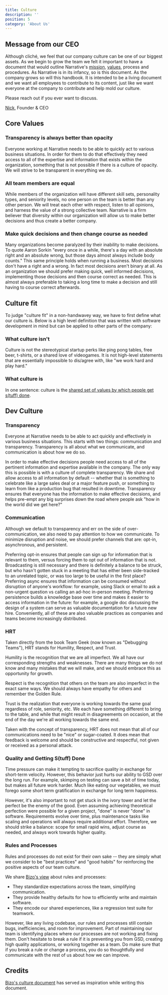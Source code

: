```yaml
---
title: Culture
description: ''
position: 5
category: 'About Us'
---
```


## Message from our CEO

Although cliché, we feel that our company culture can be one of our biggest assets.  As we begin to grow the team we felt
it important to have a document that would outline Narrative's [mission](/about/mission), [values](#core-values), process and procedures.  As Narrative is
in its infancy, so is this document.  As the company grows so will this handbook.  It is intended to be a living
document and we want all employees to contribute to its content, just like we want everyone at the company to contribute
and help mold our culture.

Please reach out if you ever want to discuss.

[Nick](mailto:nick@narrative.io), Founder & CEO

## Core Values

### Transparency is always better than opacity

Everyone working at Narrative needs to be able to quickly act to various business situations.  In order for them to do
that effectively they need access to all of the expertise and information that exists within the organization, something
that is not possible if there is a culture of opacity.  We will strive to be transparent in everything we do.

### All team members are equal

While members of the organization will have different skill sets, personality types, and seniority levels, no one person
on the team is better than any other person.  We will treat each other with respect, listen to all opinions, and harness
the value of a strong collective team.  Narrative is a firm believer that diversity within our organization will allow
us to make better decisions and thus create a better company.

### Make quick decisions and then change course as needed

Many organizations become paralyzed by their inability to make decisions. To quote Aaron Sorkin "every once in a
while, there's a day with an absolute right and an absolute wrong, but those days almost always include body counts."
This same principle holds when running a business.  Most decisions don't have a right and a wrong. In fact most
decisions aren't binary at all. As an organization we should prefer making quick, well informed decisions,
implementing those decisions and then course correct as needed.  This is almost always preferable to taking a long time
to make a decision and still having to course correct afterwards.

## Culture fit

To judge "culture fit" in a non-handwavey way, we have to first define what our culture is. Below is a high level
definition that was written with software development in mind but can be applied to other parts of the company:

### What culture isn't

Culture is not the stereotypical startup perks like ping pong tables, free beer, t-shirts, or a shared love of
videogames. It is not high-level statements that are essentially impossible to dis/agree with, like "we work hard and
play hard."

### What culture is

In one sentence: culture is the [shared set of values by which people get s(tuff) done](https://medium.com/@bchesky/dont-fuck-up-the-culture-597cde9ee9d4).

## Dev Culture

### Transparency

Everyone at Narrative needs to be able to act quickly and effectively in various business situations.  This starts with
two things: communication and transparency.  Transparency is all about what we communicate, and communication is about
how we do so.

In order to make effective decisions people need access to all of the pertinent information and expertise available in
the company.  The only way this is possible is with a culture of complete transparency.  We share and allow access to
all information by default -- whether that is something to celebrate like a large sales deal or a major feature push, or
something to learn from like a production bug that resulted in downtime.  Transparency ensures that everyone has the
information to make effective decisions, and helps pre-empt any big surprises down the road where people ask "how in the
world did we get here?"

### Communication

Although we default to transparency and err on the side of over-communication, we also need to pay attention to how we
communicate.  To minimize disruption and noise, we should prefer channels that are: opt-in, asynchronous, and
persistent.

Preferring opt-in ensures that people can sign up for information that is relevant to them, versus forcing them to opt
out of information that is not.  Broadcasting is still necessary and there is definitely a balance to be struck, but who
hasn't gotten stuck in a meeting that has either been side-tracked to an unrelated topic, or was too large to be useful
in the first place?  Preferring async ensures that information can be consumed without disruption of anyone's workflow:
for example, using Slack or email to ask a non-urgent question vs calling an ad-hoc in-person meeting.  Preferring
persistence builds a knowledge base over time and makes it easier to access information in the future: for example, a
google doc discussing the design of a system can serve as valuable documentation for a future new hire.  Conveniently,
all of these are also valuable practices as companies and teams become increasingly distributed.

### HRT

Taken directly from the book Team Geek (now known as "Debugging Teams"), HRT stands for Humility, Respect, and Trust.

Humility is the recognition that we are all imperfect.  We all have our corresponding strengths and weaknesses.  There
are many things we do not know and many mistakes that we will make, and we should embrace this as opportunity for
growth.

Respect is the recognition that others on the team are also imperfect in the exact same ways.  We should always have
empathy for others and remember the Golden Rule.

Trust is the realization that everyone is working towards the same goal regardless of role, seniority, etc.  We each
have something different to bring to the table, and while that might result in disagreements on occasion, at the end of
the day we're all working towards the same end.

Taken with the concept of transparency, HRT does not mean that all of our communications need to be "nice" or
sugar-coated.  It does mean that feedback is welcome and should be constructive and respectful, not given or received as
a personal attack.

### Quality and Getting S(tuff) Done

Time pressure can make it tempting to sacrifice quality in exchange for short-term velocity.  However, this behavior
just hurts our ability to GSD over the long run.  For example, skimping on testing can save a bit of time today, but
makes all future work harder.  Much like eating our vegetables, we must forego some short term gratification in exchange
for long term happiness.

However, it's also important to not get stuck in the ivory tower and let the perfect be the enemy of the good.  Even
assuming achieving theoretical perfection were possible for a given project, "done" is never "done" in software.
Requirements evolve over time, plus maintenance tasks like scaling and operations will always require additional effort.
Therefore, we should strike a balance: scope for small rapid wins, adjust course as needed, and always work towards
higher quality.

### Rules and Processes

Rules and processes do not exist for their own sake -- they are simply what we consider to be "best practices" and "good habits" for reinforcing the positive aspects of our team culture. 

We share [Bizo's view](http://dev.bizo.com/culture/first-principles.html) about rules and processes:

- They standardize expectations across the team, simplifying communication.
- They provide healthy defaults for how to efficiently write and maintain software.
- They encode our shared experiences, like a regression test suite for teamwork.

However, like any living codebase, our rules and processes still contain bugs, inefficiencies, and room for improvement. Part of maintaining our team is identifying places where our processes are not working and fixing them. Don't hesitate to break a rule if it is preventing you from GSD, creating high quality applications, or working together as a team. Do make sure that if you break a rule or change a process, you do so thoughtfully and communicate with the rest of us about how we can improve.

## Credits
 
[Bizo's culture document](http://dev.bizo.com/culture/) has served as inspiration while writing this document.